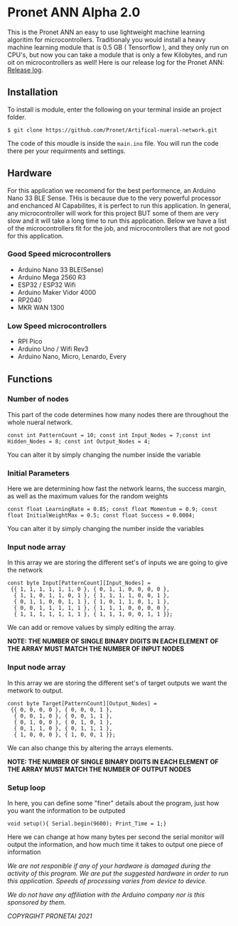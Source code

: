 # Pronet ANN Alpha 2.0
This is the Pronet ANN an easy to use lightweight machine learning algoritim for microcontrollers. Traditionaly you would install a heavy machine learning module that is 0.5 GB ( Tensorflow ), and they only run on CPU's, but now you can take a module that is only a few Kilobytes, and run oit on microcontrollers as well!
Here is our release log for the Pronet ANN: [Release log](https://github.com/PronetAI/Artifical-nueral-network/blob/main/Release-logs.md).

## Installation
To install is module, enter the following on your terminal inside an project folder.
```
$ git clone https://github.com/Pronet/Artifical-nueral-network.git
```
The code of this moudle is inside the `main.ino` file. You will run the code there per your requirments and settings. 

## Hardware
For this application we recomend for the best performence, an Arduino Nano 33 BLE Sense. THis is because due to the very powerful processor and enchanced AI Capabilites, it is perfect to run this application. In general, any microcontroller will work for this project BUT some of them are very slow and it will take a long time to run this application. Below we have a list of the microcontrollers fit for the job, and microcontrollers that are not good for this application.

### Good Speed microcontrollers
* Arduino Nano 33 BLE(Sense)
* Arduino Mega 2560 R3
* ESP32 / ESP32 Wifi
* Arduino Maker Vidor 4000
* RP2040
* MKR WAN 1300
### Low Speed microcontrollers
* RPI Pico
* Arduino Uno / Wifi Rev3
* Arduino Nano, Micro, Lenardo, Every
## Functions
### Number of nodes
This part of the code determines how many nodes there are throughout the whole nueral network.
```
const int PatternCount = 10; const int Input_Nodes = 7;const int Hidden_Nodes = 8; const int Output_Nodes = 4;
```
You can alter it by simply changing the number inside the variable

### Initial Parameters
Here we are determining how fast the network learns, the success margin, as well as the maximum values for the random weights
```
const float LearningRate = 0.85; const float Momentum = 0.9; const float InitialWeightMax = 0.5; const float Success = 0.0004;
```
You can alter it by simply changing the number inside the variables

### Input node array
In this array we are storing the different set's of inputs we are going to give the network
```
const byte Input[PatternCount][Input_Nodes] = 
 {{ 1, 1, 1, 1, 1, 1, 0 }, { 0, 1, 1, 0, 0, 0, 0 },
  { 1, 1, 0, 1, 1, 0, 1 }, { 1, 1, 1, 1, 0, 0, 1 },
  { 0, 1, 1, 0, 0, 1, 1 }, { 1, 0, 1, 1, 0, 1, 1 }, 
  { 0, 0, 1, 1, 1, 1, 1 }, { 1, 1, 1, 0, 0, 0, 0 },  
  { 1, 1, 1, 1, 1, 1, 1 }, { 1, 1, 1, 0, 0, 1, 1 }}; 
```
We can add or remove values by simply editing the array.

**NOTE: THE NUMBER OF SINGLE BINARY DIGITS IN EACH ELEMENT OF THE ARRAY MUST MATCH THE NUMBER OF INPUT NODES**

### Input node array
In this array we are storing the different set's of target outputs we want the metwork to output.
```
const byte Target[PatternCount][Output_Nodes] = 
 {{ 0, 0, 0, 0 }, { 0, 0, 0, 1 }, 
  { 0, 0, 1, 0 }, { 0, 0, 1, 1 }, 
  { 0, 1, 0, 0 }, { 0, 1, 0, 1 }, 
  { 0, 1, 1, 0 }, { 0, 1, 1, 1 }, 
  { 1, 0, 0, 0 }, { 1, 0, 0, 1 }};
```
We can also change this by altering the arrays elements.

**NOTE: THE NUMBER OF SINGLE BINARY DIGITS IN EACH ELEMENT OF THE ARRAY MUST MATCH THE NUMBER OF OUTPUT NODES**

### Setup loop
In here, you can define some "finer" details about the program, just how you want the information to be outputed
```
void setup(){ Serial.begin(9600); Print_Time = 1;}  
```
Here we can change at how many bytes per second the serial monitor will output the information, and how much time it takes to output one piece of information

*We are not responible if any of your hardware is damaged during the activity of this program. We are put the suggested hardware in order to run this application. Speeds of processing varies from device to device.*

*We do not have any affiliation with the Arduino company nor is this sponsored by them.*

*COPYRGIHT PRONETAI 2021*

